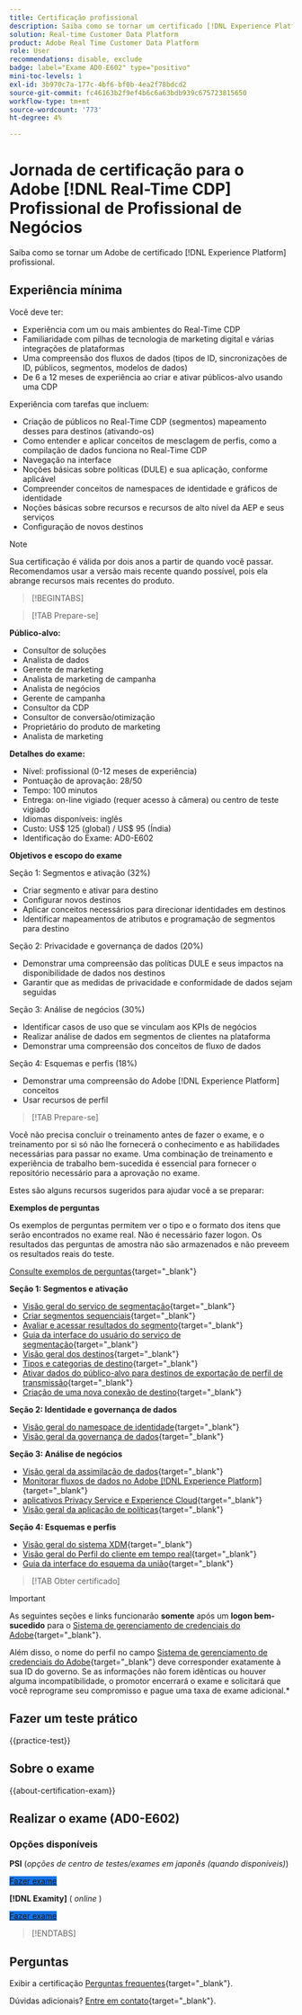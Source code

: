```yaml
---
title: Certificação profissional
description: Saiba como se tornar um certificado [!DNL Experience Platform] Profissional em [!DNL Real-Time Customer Data Platform]
solution: Real-time Customer Data Platform
product: Adobe Real Time Customer Data Platform
role: User
recommendations: disable, exclude
badge: label="Exame AD0-E602" type="positivo"
mini-toc-levels: 1
exl-id: 3b970c7a-177c-4bf6-bf0b-4ea2f78bdcd2
source-git-commit: fc46163b2f9ef4b6c6a63bdb939c675723815650
workflow-type: tm+mt
source-wordcount: '773'
ht-degree: 4%

---
```


# Jornada de certificação para o Adobe [!DNL Real-Time CDP] Profissional de Profissional de Negócios

Saiba como se tornar um Adobe de certificado [!DNL Experience Platform] profissional.

## Experiência mínima

Você deve ter:

* Experiência com um ou mais ambientes do Real-Time CDP
* Familiaridade com pilhas de tecnologia de marketing digital e várias integrações de plataformas
* Uma compreensão dos fluxos de dados (tipos de ID, sincronizações de ID, públicos, segmentos, modelos de dados)
* De 6 a 12 meses de experiência ao criar e ativar públicos-alvo usando uma CDP

Experiência com tarefas que incluem:

* Criação de públicos no Real-Time CDP (segmentos) mapeamento desses para destinos (ativando-os)
* Como entender e aplicar conceitos de mesclagem de perfis, como a compilação de dados funciona no Real-Time CDP
* Navegação na interface
* Noções básicas sobre políticas (DULE) e sua aplicação, conforme aplicável
* Compreender conceitos de namespaces de identidade e gráficos de identidade
* Noções básicas sobre recursos e recursos de alto nível da AEP e seus serviços
* Configuração de novos destinos

>[!NOTE]
>
>Sua certificação é válida por dois anos a partir de quando você passar. Recomendamos usar a versão mais recente quando possível, pois ela abrange recursos mais recentes do produto.

>[!BEGINTABS]

>[!TAB Prepare-se]

**Público-alvo:**

* Consultor de soluções
* Analista de dados
* Gerente de marketing
* Analista de marketing de campanha
* Analista de negócios
* Gerente de campanha
* Consultor da CDP
* Consultor de conversão/otimização
* Proprietário do produto de marketing
* Analista de marketing

**Detalhes do exame:**

* Nível: profissional (0-12 meses de experiência)
* Pontuação de aprovação: 28/50
* Tempo: 100 minutos
* Entrega: on-line vigiado (requer acesso à câmera) ou centro de teste vigiado
* Idiomas disponíveis: inglês
* Custo: US$ 125 (global) / US$ 95 (Índia)
* Identificação do Exame: AD0-E602

**Objetivos e escopo do exame**

Seção 1: Segmentos e ativação (32%)

* Criar segmento e ativar para destino
* Configurar novos destinos
* Aplicar conceitos necessários para direcionar identidades em destinos
* Identificar mapeamentos de atributos e programação de segmentos para destino

Seção 2: Privacidade e governança de dados (20%)

* Demonstrar uma compreensão das políticas DULE e seus impactos na disponibilidade de dados nos destinos
* Garantir que as medidas de privacidade e conformidade de dados sejam seguidas

Seção 3: Análise de negócios (30%)

* Identificar casos de uso que se vinculam aos KPIs de negócios
* Realizar análise de dados em segmentos de clientes na plataforma
* Demonstrar uma compreensão dos conceitos de fluxo de dados

Seção 4: Esquemas e perfis (18%)

* Demonstrar uma compreensão do Adobe [!DNL Experience Platform] conceitos
* Usar recursos de perfil

>[!TAB Prepare-se]

Você não precisa concluir o treinamento antes de fazer o exame, e o treinamento por si só não lhe fornecerá o conhecimento e as habilidades necessárias para passar no exame. Uma combinação de treinamento e experiência de trabalho bem-sucedida é essencial para fornecer o repositório necessário para a aprovação no exame.

Estes são alguns recursos sugeridos para ajudar você a se preparar:

**Exemplos de perguntas**

Os exemplos de perguntas permitem ver o tipo e o formato dos itens que serão encontrados no exame real. Não é necessário fazer logon. Os resultados das perguntas de amostra não são armazenados e não preveem os resultados reais do teste.

[Consulte exemplos de perguntas](https://scorpion.caveon.com/launchpad/ad3-e602-adobe-real-time-cdp-business-practitioner-professional-sample-questions){target="_blank"}

**Seção 1: Segmentos e ativação**

* [Visão geral do serviço de segmentação](https://experienceleague.adobe.com/docs/experience-platform/segmentation/home.html){target="_blank"}
* [Criar segmentos sequenciais](https://experienceleague.adobe.com/docs/platform-learn/tutorials/segments/create-sequential-segments.html){target="_blank"}
* [Avaliar e acessar resultados do segmento](https://experienceleague.adobe.com/docs/experience-platform/segmentation/tutorials/evaluate-a-segment.html){target="_blank"}
* [Guia da interface do usuário do serviço de segmentação](https://experienceleague.adobe.com/docs/experience-platform/segmentation/ui/overview.html#scheduled-segmentation){target="_blank"}
* [Visão geral dos destinos](https://experienceleague.adobe.com/docs/experience-platform/destinations/home.html?lang=pt-BR){target="_blank"}
* [Tipos e categorias de destino](https://experienceleague.adobe.com/docs/experience-platform/destinations/destination-types.html){target="_blank"}
* [Ativar dados do público-alvo para destinos de exportação de perfil de transmissão](https://experienceleague.adobe.com/docs/experience-platform/destinations/ui/activate/activate-streaming-profile-destinations.html){target="_blank"}
* [Criação de uma nova conexão de destino](https://experienceleague.adobe.com/docs/experience-platform/destinations/ui/connect-destination.html){target="_blank"}

**Seção 2: Identidade e governança de dados**

* [Visão geral do namespace de identidade](https://experienceleague.adobe.com/docs/experience-platform/identity/namespaces.html?lang=pt-BR){target="_blank"}
* [Visão geral da governança de dados](https://experienceleague.adobe.com/docs/experience-platform/data-governance/home.html?lang=pt-BR){target="_blank"}

**Seção 3: Análise de negócios**

* [Visão geral da assimilação de dados](https://experienceleague.adobe.com/docs/experience-platform/ingestion/home.html?lang=pt-BR){target="_blank"}
* [Monitorar fluxos de dados no Adobe [!DNL Experience Platform]](https://experienceleague.adobe.com/docs/platform-learn/tutorials/monitoring/data-monitoring.html){target="_blank"}
* [aplicativos Privacy Service e Experience Cloud](https://experienceleague.adobe.com/docs/experience-platform/privacy/experience-cloud-apps.html){target="_blank"}
* [Visão geral da aplicação de políticas](https://experienceleague.adobe.com/docs/experience-platform/data-governance/enforcement/overview.html){target="_blank"}

**Seção 4: Esquemas e perfis**

* [Visão geral do sistema XDM](https://experienceleague.adobe.com/docs/experience-platform/xdm/home.html?lang=pt-BR){target="_blank"}
* [Visão geral do Perfil do cliente em tempo real](https://experienceleague.adobe.com/docs/experience-platform/rtcdp/profile/profile-overview.html){target="_blank"}
* [Guia da interface do esquema da união](https://experienceleague.adobe.com/docs/experience-platform/profile/union-schemas/union-schema.html){target="_blank"}

>[!TAB Obter certificado]

>[!IMPORTANT]
>
>As seguintes seções e links funcionarão **somente**  após um **logon bem-sucedido** para o [Sistema de gerenciamento de credenciais do Adobe](https://www.certmetrics.com/adobe){target="_blank"}.
>
>Além disso, o nome do perfil no campo [Sistema de gerenciamento de credenciais do Adobe](https://www.certmetrics.com/adobe){target="_blank"} deve corresponder exatamente à sua ID do governo. Se as informações não forem idênticas ou houver alguma incompatibilidade, o promotor encerrará o exame e solicitará que você reprograme seu compromisso e pague uma taxa de exame adicional.*

## Fazer um teste prático

{{practice-test}}

## Sobre o exame

{{about-certification-exam}}

## Realizar o exame (AD0-E602)

### Opções disponíveis

**PSI** (*opções de centro de testes/exames em japonês (quando disponíveis)*)

<a href="https://www.certmetrics.com/adobe/candidate/psi_sso_adobe.aspx?redir=yes&amp;ec=AD0-E602" target="_blank" class="spectrum-Button spectrum-Button--fill spectrum-Button--accent spectrum-Button--sizeM is-margin-bottom-big-big at-element-click-tracking" style="background-color:#1473E6">

<span class="spectrum-Button-label has-no-wrap">
   Fazer exame
</span>
</a>

**[!DNL Examity]** ( *online* )

<a href="https://www.certmetrics.com/adobe/candidate/examity_sso.aspx?eid=AD0-E602" target="_blank" class="spectrum-Button spectrum-Button--fill spectrum-Button--accent spectrum-Button--sizeM is-margin-bottom-big-big at-element-click-tracking" style="background-color:#1473E6">

<span class="spectrum-Button-label has-no-wrap">
   Fazer exame
</span>
</a>

>[!ENDTABS]

## Perguntas

Exibir a certificação [Perguntas frequentes](https://experienceleague.adobe.com/docs/certification/certification/faq.html){target="_blank"}.

Dúvidas adicionais? [Entre em contato](mailto:certif@adobe.com){target="_blank"}.
